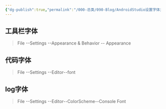 ```yaml
---
{"dg-publish":true,"permalink":"/000-总类/090-Blog/AndroidStudio设置字体大小/","tags":["AndroidStudio"],"noteIcon":""}
---
```


## 工具栏字体
>File --Settings --Appearance & Behavior -- Appearance


## 代码字体
>File --Settings --Editor--font

## log字体
>File --Settings --Editor--ColorScheme--Console Font